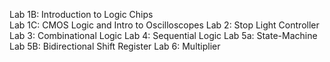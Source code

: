 
Lab 1B: Introduction to Logic Chips                    
Lab 1C: CMOS Logic and Intro to Oscilloscopes
Lab 2: Stop Light Controller
Lab 3: Combinational Logic
Lab 4: Sequential Logic
Lab 5a: State-Machine
Lab 5B: Bidirectional Shift Register
Lab 6: Multiplier
